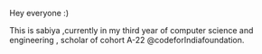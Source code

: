 Hey everyone :)

This is sabiya ,currently in  my third year of computer science and engineering ,
scholar of cohort A-22 @codeforIndiafoundation.



